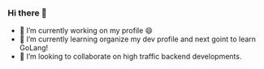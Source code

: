 ### Hi there 👋

- 🔭 I’m currently working on my profile 😄
- 🌱 I’m currently learning organize my dev profile and next goint to learn GoLang!
- 👯 I’m looking to collaborate on high traffic backend developments.

<!--
**Santeee/Santeee** is a ✨ _special_ ✨ repository because its `README.md` (this file) appears on your GitHub profile.

Here are some ideas to get you started:

- 🔭 I’m currently working on ...
- 🌱 I’m currently learning ...
- 👯 I’m looking to collaborate on ...
- 🤔 I’m looking for help with ...
- 💬 Ask me about ...
- 📫 How to reach me: ...
- 😄 Pronouns: ...
- ⚡ Fun fact: ...
-->
